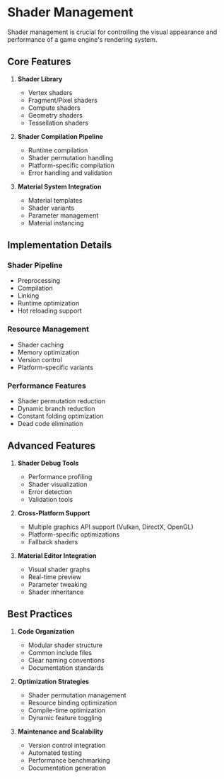 # Shader Management

Shader management is crucial for controlling the visual appearance and performance of a game engine's rendering system.

## Core Features

1. **Shader Library**
   - Vertex shaders
   - Fragment/Pixel shaders
   - Compute shaders
   - Geometry shaders
   - Tessellation shaders

2. **Shader Compilation Pipeline**
   - Runtime compilation
   - Shader permutation handling
   - Platform-specific compilation
   - Error handling and validation

3. **Material System Integration**
   - Material templates
   - Shader variants
   - Parameter management
   - Material instancing

## Implementation Details

### Shader Pipeline
- Preprocessing
- Compilation
- Linking
- Runtime optimization
- Hot reloading support

### Resource Management
- Shader caching
- Memory optimization
- Version control
- Platform-specific variants

### Performance Features
- Shader permutation reduction
- Dynamic branch reduction
- Constant folding optimization
- Dead code elimination

## Advanced Features

1. **Shader Debug Tools**
   - Performance profiling
   - Shader visualization
   - Error detection
   - Validation tools

2. **Cross-Platform Support**
   - Multiple graphics API support (Vulkan, DirectX, OpenGL)
   - Platform-specific optimizations
   - Fallback shaders

3. **Material Editor Integration**
   - Visual shader graphs
   - Real-time preview
   - Parameter tweaking
   - Shader inheritance

## Best Practices

1. **Code Organization**
   - Modular shader structure
   - Common include files
   - Clear naming conventions
   - Documentation standards

2. **Optimization Strategies**
   - Shader permutation management
   - Resource binding optimization
   - Compile-time optimization
   - Dynamic feature toggling

3. **Maintenance and Scalability**
   - Version control integration
   - Automated testing
   - Performance benchmarking
   - Documentation generation
